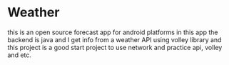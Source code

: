 # Weather
this is an open source forecast app for android platforms
in this app the backend is java and I get info from a weather API using volley library and this project is a good start project to use network and practice api, volley and etc.

